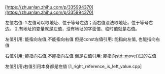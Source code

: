 [https://zhuanlan.zhihu.com/p/335994370](https://zhuanlan.zhihu.com/p/335994370)

左值右值:
1.左值可以取地址、位于等号左边；而右值没法取地址，位于等号右边。
2.有地址的变量就是左值，没有地址的字面值、临时值就是右值。

左值引用: 能指向左值,不能指向右值
但是const左值引用: 能指向左值, 也能指向右值

右值引用: 能指向右值,不能指向左值
但是右值引用: 能指向std::move()过的左值

左值引用\右值引用本身都是左值 [1_right_reference_is_left_value.cpp]
